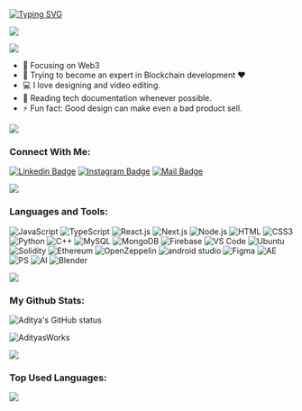 
 <a href="https://git.io/typing-svg">
   <img src="https://readme-typing-svg.herokuapp.com?font=Fira+Code&pause=1000&random=false&width=435&lines=Hello+World!;I'm+Aditya+Yadav;Nice+to+meet+you." alt="Typing SVG" />
 </a>

![](https://user-images.githubusercontent.com/73097560/115834477-dbab4500-a447-11eb-908a-139a6edaec5c.gif)

![](https://komarev.com/ghpvc/?username=AdityasWorks&color=brightgreen)

- 🔭 Focusing on Web3
- 🌱 Trying to become an expert in Blockchain development ❤
- 💻 I love designing and video editing.
- 📰 Reading tech documentation whenever possible.
- ⚡ Fun fact: Good design can make even a bad product sell.

![](https://user-images.githubusercontent.com/73097560/115834477-dbab4500-a447-11eb-908a-139a6edaec5c.gif)


### Connect With Me:

[![Linkedin Badge](https://img.shields.io/badge/LinkedIn-0077B5?style=for-the-badge&logo=linkedin&logoColor=white)](https://in.linkedin.com/in/aditya-yadav-90b423246) 
[![Instagram Badge](https://img.shields.io/badge/Instagram-E4405F?style=for-the-badge&logo=instagram&logoColor=white)](https://instagram.com/aadiflyaf)
[![Mail Badge](https://img.shields.io/badge/Gmail-D14836?style=for-the-badge&logo=gmail&logoColor=white)](mailto:heyaadi2@gmail.com)

![](https://user-images.githubusercontent.com/73097560/115834477-dbab4500-a447-11eb-908a-139a6edaec5c.gif)



### Languages and Tools:

![JavaScript](https://img.shields.io/badge/JavaScript-323330?style=for-the-badge&logo=javascript&logoColor=F7DF1E)
![TypeScript](https://img.shields.io/badge/TypeScript-007ACC?style=for-the-badge&logo=typescript&logoColor=white)
![React.js](https://img.shields.io/badge/React-20232A?style=for-the-badge&logo=react&logoColor=61DAFB)
![Next.js](https://img.shields.io/badge/next%20js-000000?style=for-the-badge&logo=nextdotjs&logoColor=white)
![Node.js](https://img.shields.io/badge/Node%20js-339933?style=for-the-badge&logo=nodedotjs&logoColor=white)
![HTML](https://img.shields.io/badge/HTML5-E34F26?style=for-the-badge&logo=html5&logoColor=white)
![CSS3](https://img.shields.io/badge/CSS3-1572B6?style=flat-square&logo=css3&logoColor=white)
![Python](https://img.shields.io/badge/Python-FFD43B?style=for-the-badge&logo=python&logoColor=blue)
![C++](https://img.shields.io/badge/C%2B%2B-00599C?style=for-the-badge&logo=c%2B%2B&logoColor=white)
![MySQL](	https://img.shields.io/badge/MySQL-005C84?style=for-the-badge&logo=mysql&logoColor=white)
![MongoDB](https://img.shields.io/badge/MongoDB-4EA94B?style=for-the-badge&logo=mongodb&logoColor=white)
![Firebase](https://img.shields.io/badge/firebase-ffca28?style=for-the-badge&logo=firebase&logoColor=black)
![VS Code](https://img.shields.io/badge/VSCode-0078D4?style=for-the-badge&logo=visual%20studio%20code&logoColor=white)
![Ubuntu](https://img.shields.io/badge/Ubuntu-E95420?style=for-the-badge&logo=ubuntu&logoColor=white)
![Solidity](https://img.shields.io/badge/Solidity-e6e6e6?style=for-the-badge&logo=solidity&logoColor=black)
![Ethereum](https://img.shields.io/badge/Ethereum-3C3C3D?style=for-the-badge&logo=Ethereum&logoColor=white)
![OpenZeppelin](https://img.shields.io/badge/OpenZeppelin-4E5EE4?logo=OpenZeppelin&logoColor=fff&style=for-the-badge)
![android studio](https://img.shields.io/badge/Android_Studio-3DDC84?style=for-the-badge&logo=android-studio&logoColor=white)
![Figma](	https://img.shields.io/badge/Figma-F24E1E?style=for-the-badge&logo=figma&logoColor=white)
![AE](https://img.shields.io/badge/Adobe%20after%20affects-CF96FD?style=for-the-badge&logo=Adobe%20after%20effects&logoColor=393665)
![PS](https://img.shields.io/badge/Adobe%20Photoshop-31A8FF?style=for-the-badge&logo=Adobe%20Photoshop&logoColor=black)
![AI](https://img.shields.io/badge/Adobe%20Illustrator-FF9A00?style=for-the-badge&logo=adobe%20illustrator&logoColor=white)
![Blender](https://img.shields.io/badge/blender-%23F5792A.svg?style=for-the-badge&logo=blender&logoColor=white)


![](https://user-images.githubusercontent.com/73097560/115834477-dbab4500-a447-11eb-908a-139a6edaec5c.gif)

### My Github Stats:


  <img align="center" src="https://github-readme-stats.vercel.app/api?username=AdityasWorks&show_icons=true&include_all_commits=true&theme=nightowl&hide_border=true" alt="Aditya's GitHub status" />
</p>
<p>
  <img align="center" src="https://github-readme-streak-stats.herokuapp.com/?user=AdityasWorks&theme=nightowl" alt="AdityasWorks" />


![](https://user-images.githubusercontent.com/73097560/115834477-dbab4500-a447-11eb-908a-139a6edaec5c.gif)

### Top Used Languages:

<img align="center" src="https://github-readme-stats.vercel.app/api/top-langs/?username=AdityasWorks&layout=compact&theme=yeblu&hide_border=true&&langs_count=8" />


